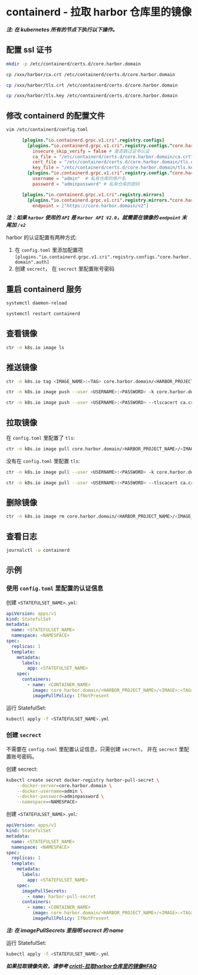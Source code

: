 # containerd - 拉取 harbor 仓库里的镜像

***注: 在 kubernetes 所有的节点下执行以下操作。***

##  配置 ssl 证书

```bash
mkdir -p /etc/containerd/certs.d/core.harbor.domain

cp /xxx/harbor/ca.crt /etc/containerd/certs.d/core.harbor.domain

cp /xxx/harbor/tls.crt /etc/containerd/certs.d/core.harbor.domain

cp /xxx/harbor/tls.key /etc/containerd/certs.d/core.harbor.domain
```

## 修改 containerd 的配置文件

```bash
vim /etc/containerd/config.toml
```

```toml
      [plugins."io.containerd.grpc.v1.cri".registry.configs]
        [plugins."io.containerd.grpc.v1.cri".registry.configs."core.harbor.domain".tls]
          insecure_skip_verify = false # 是否跳过证书认证
          ca_file = "/etc/containerd/certs.d/core.harbor.domain/ca.crt" # CA 证书
          cert_file = "/etc/containerd/certs.d/core.harbor.domain/tls.crt" # harbor 证书
          key_file = "/etc/containerd/certs.d/core.harbor.domain/tls.key" # harbor 私钥 
        [plugins."io.containerd.grpc.v1.cri".registry.configs."core.harbor.domain".auth]
          username = "admin"  # 私有仓库的用户名
          password = "adminpassword" # 私有仓库的密码

      [plugins."io.containerd.grpc.v1.cri".registry.mirrors]
        [plugins."io.containerd.grpc.v1.cri".registry.mirrors."core.harbor.domain"] # 配置私有仓库
          endpoint = ["https://core.harbor.domain/v2"]
```

***注：如果 ```harbor``` 使用的 ```API``` 是 ```Harbor API V2.0```，就需要在镜像的 ```endpoint``` 末尾加 ```/v2```***

harbor 的认证配置有两种方式:

1. 在 ```config.toml``` 里添加配置项 ```[plugins."io.containerd.grpc.v1.cri".registry.configs."core.harbor.domain".auth]```
2. 创建 ```secrect```， 在 ```secrect``` 里配置账号密码

## 重启 containerd 服务

```bash
systemctl daemon-reload

systemctl restart containerd
```

## 查看镜像

```bash
ctr -n k8s.io image ls
```

## 推送镜像

```bash
ctr -n k8s.io tag <IMAGE_NAME>:<TAG> core.harbor.domain/<HARBOR_PROJECT_NAME>/<IMAGE_NAME>:<TAG>

ctr -n k8s.io image push --user <USERNAME>:<PASSWORD> -k core.harbor.domain/<HARBOR_PROJECT_NAME>/<IMAGE_NAME>:<TAG>

ctr -n k8s.io image push --user <USERNAME>:<PASSWORD> --tlscacert ca.crt core.harbor.domain/<HARBOR_PROJECT_NAME>/<IMAGE_NAME>:<TAG>
```

## 拉取镜像

在 ```config.toml``` 里配置了 ```tls```:

```bash
ctr -n k8s.io image pull core.harbor.domain/<HARBOR_PROJECT_NAME>/<IMAGE_NAME>:<TAG>
```

没有在 ```config.toml``` 里配置 ```tls```:

```bash
ctr -n k8s.io image pull --user <USERNAME>:<PASSWORD> -k core.harbor.domain/<HARBOR_PROJECT_NAME>/<IMAGE_NAME>:<TAG>

ctr -n k8s.io image pull --user <USERNAME>:<PASSWORD> --tlscacert ca.crt core.harbor.domain/<HARBOR_PROJECT_NAME>/<IMAGE_NAME>:<TAG>
```

## 删除镜像

```bash
ctr -n k8s.io image rm core.harbor.domain/<HARBOR_PROJECT_NAME>/<IMAGE_NAME>:<TAG>
```

## 查看日志

```bash
journalctl -u containerd
```

## 示例

### 使用 ```config.toml``` 里配置的认证信息

创建 ```<STATEFULSET_NAME>.yml```:

```yml
apiVersion: apps/v1
kind: StatefulSet
metadata:
  name: <STATEFULSET_NAME>
  namespace: <NAMESPACE>
spec:
  replicas: 1
  template:
    metadata:
      labels:
        app: <STATEFULSET_NAME>
    spec:
      containers:
        - name: <CONTAINER_NAME>
          image: core.harbor.domain/<HARBOR_PROJECT_NAME>/<IMAGE>:<TAG>
          imagePullPolicy: IfNotPresent
```

运行 StatefulSet:

```bash
kubectl apply -f <STATEFULSET_NAME>.yml
```

### 创建 ```secrect```

不需要在 ```config.toml``` 里配置认证信息，只需创建 ```secrect```， 并在 ```secrect``` 里配置账号密码。

创建 secrect:

```bash
kubectl create secret docker-registry harbor-pull-secret \
    --docker-server=core.harbor.domain \
    --docker-username=admin \
    --docker-password=adminpassword \
    --namespace=<NAMESPACE>
```

创建 ```<STATEFULSET_NAME>.yml```:

```yml
apiVersion: apps/v1
kind: StatefulSet
metadata:
  name: <STATEFULSET_NAME>
  namespace: <NAMESPACE>
spec:
  replicas: 1
  template:
    metadata:
      labels:
        app: <STATEFULSET_NAME>
    spec:
      imagePullSecrets:
        - name: harbor-pull-secret
      containers:
        - name: <CONTAINER_NAME>
          image: core.harbor.domain/<HARBOR_PROJECT_NAME>/<IMAGE>:<TAG>
          imagePullPolicy: IfNotPresent
```

***注: 在 imagePullSecrets 里指明 secrect 的 name***

运行 StatefulSet:

```bash
kubectl apply -f <STATEFULSET_NAME>.yml
```

***如果拉取镜像失败，请参考 [crictl-拉取harbor仓库里的镜像#FAQ](https://github.com/sunnyzhy/kubernetes/blob/main/crictl-%E6%8B%89%E5%8F%96harbor%E4%BB%93%E5%BA%93%E9%87%8C%E7%9A%84%E9%95%9C%E5%83%8F.md#faq 'crictl-拉取harbor仓库里的镜像#FAQ')***
